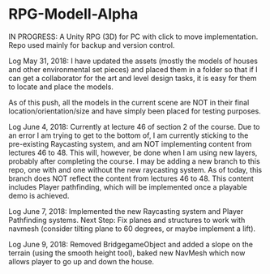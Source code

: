 # RPG-Modell-Alpha
IN PROGRESS: A Unity RPG (3D) for PC with click to move implementation. Repo used mainly for backup and version control.



Log May 31, 2018: I have updated the assets (mostly the models of houses and other environmental set pieces) and placed them in a folder so that if I can get a collaborator for the art and level design tasks, it is easy for them to locate and place the models.

As of this push, all the models in the current scene are NOT in their final location/orientation/size and have simply been placed for testing purposes.

Log June 4, 2018: Currently at lecture 46 of section 2 of the course. Due to an error I am trying to get to the bottom of, I am currently sticking to the pre-existing Raycasting system, and am NOT implementing content from lectures 46 to 48. This will, however, be done when I am using new layers, probably after completing the course. 
I may be adding a new branch to this repo, one with and one without the new raycasting system. As of today, this branch does NOT reflect the content from lectures 46 to 48. This content includes Player pathfinding, which will be implemented once a playable demo is achieved.

Log June 7, 2018: Implemented the new Raycasting system and Player Pathfinding systems. Next Step: Fix planes and structures to work with navmesh (consider tilting plane to 60 degrees, or maybe implement a lift).

Log June 9, 2018: Removed BridgegameObject and added a slope on the terrain (using the smooth height tool), baked new NavMesh which now allows player to go up and down the house.